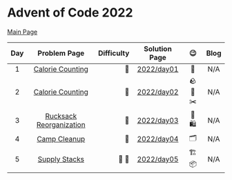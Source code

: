 # Advent of Code 2022

[Main Page](https://adventofcode.com/2022)

| Day |                      Problem Page                       | Difficulty |       Solution Page       |               :wink:               | Blog |
|:--:|:-------------------------------------------------------:| ---: |:-------------------------:|:----------------------------------:| :---: |
|  1 | [Calorie Counting](https://adventofcode.com/2022/day/1) | :star2: | [2022/day01](/2022/day01) |               :cake:               | N/A |
|  2 | [Calorie Counting](https://adventofcode.com/2022/day/2) | :star2: | [2022/day02](/2022/day02) | :rock: :page_with_curl: :scissors: | N/A |
|  3  | [Rucksack Reorganization](https://adventofcode.com/2022/day/3) | :star2: | [2022/day03](/2022/day03) | :handbag: :shopping: | N/A |
|  4  | [Camp Cleanup](https://adventofcode.com/2022/day/4) | :star2: | [2022/day04](/2022/day04) | :card_index_dividers: | N/A |
|  5  | [Supply Stacks](https://adventofcode.com/2022/day/5) | :slightly_frowning_face: :slightly_frowning_face: | [2022/day05](/2022/day05) | :building_construction: :package: | N/A |


